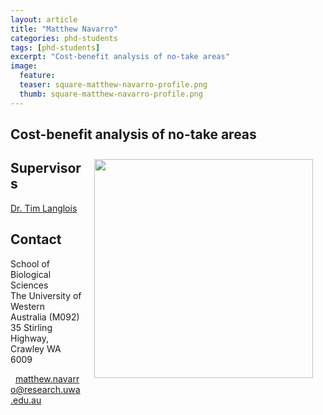 ```yaml
---
layout: article
title: "Matthew Navarro"
categories: phd-students
tags: [phd-students]
excerpt: "Cost-benefit analysis of no-take areas"
image:
  feature: 
  teaser: square-matthew-navarro-profile.png
  thumb: square-matthew-navarro-profile.png
---
```


## Cost-benefit analysis of no-take areas
<img src='/images/square-matthew-navarro-profile.png' align='right' width="350" hspace="20" vspace="10">

## Supervisors
[Dr. Tim Langlois](https://uwamegfisheries.github.io/researchers/tim-langlois/ "Tim Langlois")

## Contact
<p class="address"><i class="far fa-building"></i> School of Biological Sciences<br>
The University of Western Australia (M092)<br>
35 Stirling Highway, Crawley WA 6009</p>

<p class="phoneemail"><i class="far fa-envelope-open"></i>&nbsp;&nbsp;<a href="mailto:matthew.navarro@research.uwa.edu.au">matthew.navarro@research.uwa.edu.au</a><br>
